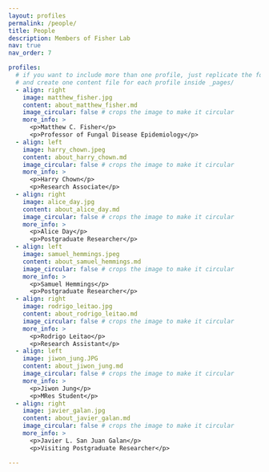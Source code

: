 ```yaml
---
layout: profiles
permalink: /people/
title: People
description: Members of Fisher Lab
nav: true
nav_order: 7

profiles:
  # if you want to include more than one profile, just replicate the following block
  # and create one content file for each profile inside _pages/
  - align: right
    image: matthew_fisher.jpg
    content: about_matthew_fisher.md
    image_circular: false # crops the image to make it circular
    more_info: >
      <p>Matthew C. Fisher</p>
      <p>Professor of Fungal Disease Epidemiology</p>
  - align: left
    image: harry_chown.jpeg
    content: about_harry_chown.md
    image_circular: false # crops the image to make it circular
    more_info: >
      <p>Harry Chown</p>
      <p>Research Associate</p>
  - align: right
    image: alice_day.jpg
    content: about_alice_day.md
    image_circular: false # crops the image to make it circular
    more_info: >
      <p>Alice Day</p>
      <p>Postgraduate Researcher</p>
  - align: left
    image: samuel_hemmings.jpeg
    content: about_samuel_hemmings.md
    image_circular: false # crops the image to make it circular
    more_info: >
      <p>Samuel Hemmings</p>
      <p>Postgraduate Researcher</p>
  - align: right
    image: rodrigo_leitao.jpg
    content: about_rodrigo_leitao.md
    image_circular: false # crops the image to make it circular
    more_info: >
      <p>Rodrigo Leitao</p>
      <p>Research Assistant</p>  
  - align: left
    image: jiwon_jung.JPG
    content: about_jiwon_jung.md
    image_circular: false # crops the image to make it circular
    more_info: >
      <p>Jiwon Jung</p>
      <p>MRes Student</p>
  - align: right
    image: javier_galan.jpg
    content: about_javier_galan.md
    image_circular: false # crops the image to make it circular
    more_info: >
      <p>Javier L. San Juan Galan</p>
      <p>Visiting Postgraduate Researcher</p>

---
```

